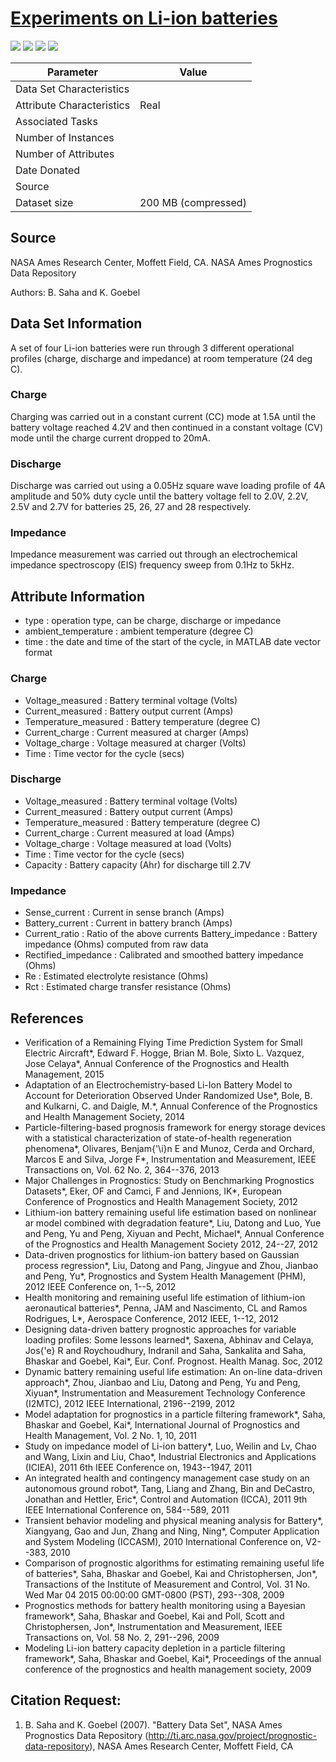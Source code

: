 # [Experiments on Li-ion batteries](https://www.nasa.gov/content/prognostics-center-of-excellence-data-set-repository)

  ![](https://img.shields.io/badge/sector-battery-ff69b4.svg)
  ![](https://img.shields.io/badge/labeled-no-red.svg)
  ![](https://img.shields.io/badge/time--series-yes-blue.svg)
  ![](<https://img.shields.io/badge/simulation-no-red.svg>)

Parameter | Value
---- | ----
Data Set Characteristics |
Attribute Characteristics | Real
Associated Tasks | 
Number of Instances	| 
Number of Attributes | 
Date Donated | 
Source | 
Dataset size | 200 MB (compressed)

## Source
NASA Ames Research Center, Moffett Field, CA. NASA Ames Prognostics Data Repository

Authors: B. Saha and K. Goebel


## Data Set Information
A set of four Li-ion batteries were run through 3 different operational profiles (charge, discharge and impedance) at room temperature (24 deg C).

### Charge
Charging was carried out in a constant current (CC) mode at 1.5A until the battery voltage reached 4.2V and then continued in a constant voltage (CV) mode until the charge current dropped to 20mA. 

### Discharge
Discharge was carried out using a 0.05Hz square wave loading profile of 4A amplitude and 50% duty cycle until the battery voltage fell to 2.0V, 2.2V, 2.5V and 2.7V for batteries 25, 26, 27 and 28 respectively.

### Impedance
Impedance measurement was carried out through an electrochemical impedance spectroscopy (EIS) frequency sweep from 0.1Hz to 5kHz. 

## Attribute Information
- type : operation  type, can be charge, discharge or impedance
- ambient_temperature : ambient temperature (degree C)
- time : the date and time of the start of the cycle, in MATLAB  date vector format

### Charge
- Voltage_measured : Battery terminal voltage (Volts)
- Current_measured : Battery output current (Amps)
- Temperature_measured : Battery temperature (degree C)
- Current_charge : Current measured at charger (Amps)
- Voltage_charge : Voltage measured at charger (Volts)
- Time : Time vector for the cycle (secs)

### Discharge
- Voltage_measured : Battery terminal voltage (Volts)
- Current_measured : Battery output current (Amps)
- Temperature_measured : Battery temperature (degree C)
- Current_charge : Current measured at load (Amps)
- Voltage_charge : Voltage measured at load (Volts)
- Time : Time vector for the cycle (secs)
- Capacity : Battery capacity (Ahr) for discharge till 2.7V 


### Impedance

- Sense_current : Current in sense branch (Amps)
- Battery_current : Current in battery branch (Amps)
- Current_ratio : Ratio of the above currents 
Battery_impedance : Battery impedance (Ohms) 
computed from raw data
- Rectified_impedance : Calibrated and smoothed battery impedance (Ohms) 
- Re : Estimated electrolyte resistance (Ohms)
- Rct : Estimated charge transfer resistance (Ohms)

## References
*  Verification of a Remaining Flying Time Prediction System for Small Electric Aircraft*, Edward F. Hogge, Brian M. Bole, Sixto L. Vazquez, Jose Celaya*, Annual Conference of the Prognostics and Health Management, 2015
* Adaptation of an Electrochemistry-based Li-Ion Battery Model to Account for Deterioration Observed Under Randomized Use*, Bole, B. and Kulkarni, C. and Daigle, M.*, Annual Conference of the Prognostics and Health Management Society, 2014
* Particle-filtering-based prognosis framework for energy storage devices with a statistical characterization of state-of-health regeneration phenomena*, Olivares, Benjam{\'\i}n E and Munoz, Cerda and Orchard, Marcos E and Silva, Jorge F*, Instrumentation and Measurement, IEEE Transactions on, Vol. 62 No. 2, 364--376, 2013
* Major Challenges in Prognostics: Study on Benchmarking Prognostics Datasets*, Eker, OF and Camci, F and Jennions, IK*, European Conference of Prognostics and Health Management Society, 2012
* Lithium-ion battery remaining useful life estimation based on nonlinear ar model combined with degradation feature*, Liu, Datong and Luo, Yue and Peng, Yu and Peng, Xiyuan and Pecht, Michael*, Annual Conference of the Prognostics and Health Management Society 2012, 24--27, 2012
* Data-driven prognostics for lithium-ion battery based on Gaussian process regression*, Liu, Datong and Pang, Jingyue and Zhou, Jianbao and Peng, Yu*, Prognostics and System Health Management (PHM), 2012 IEEE Conference on, 1--5, 2012
* Health monitoring and remaining useful life estimation of lithium-ion aeronautical batteries*, Penna, JAM and Nascimento, CL and Ramos Rodrigues, L*, Aerospace Conference, 2012 IEEE, 1--12, 2012
* Designing data-driven battery prognostic approaches for variable loading profiles: Some lessons learned*, Saxena, Abhinav and Celaya, Jos{\'e} R and Roychoudhury, Indranil and Saha, Sankalita and Saha, Bhaskar and Goebel, Kai*, Eur. Conf. Prognost. Health Manag. Soc, 2012
* Dynamic battery remaining useful life estimation: An on-line data-driven approach*, Zhou, Jianbao and Liu, Datong and Peng, Yu and Peng, Xiyuan*, Instrumentation and Measurement Technology Conference (I2MTC), 2012 IEEE International, 2196--2199, 2012
* Model adaptation for prognostics in a particle filtering framework*, Saha, Bhaskar and Goebel, Kai*, International Journal of Prognostics and Health Management, Vol. 2 No. 1, 10, 2011
* Study on impedance model of Li-ion battery*, Luo, Weilin and Lv, Chao and Wang, Lixin and Liu, Chao*, Industrial Electronics and Applications (ICIEA), 2011 6th IEEE Conference on, 1943--1947, 2011
* An integrated health and contingency management case study on an autonomous ground robot*, Tang, Liang and Zhang, Bin and DeCastro, Jonathan and Hettler, Eric*, Control and Automation (ICCA), 2011 9th IEEE International Conference on, 584--589, 2011
* Transient behavior modeling and physical meaning analysis for Battery*, Xiangyang, Gao and Jun, Zhang and Ning, Ning*, Computer Application and System Modeling (ICCASM), 2010 International Conference on, V2--383, 2010
* Comparison of prognostic algorithms for estimating remaining useful life of batteries*, Saha, Bhaskar and Goebel, Kai and Christophersen, Jon*, Transactions of the Institute of Measurement and Control, Vol. 31 No. Wed Mar 04 2015 00:00:00 GMT-0800 (PST), 293--308, 2009
* Prognostics methods for battery health monitoring using a Bayesian framework*, Saha, Bhaskar and Goebel, Kai and Poll, Scott and Christophersen, Jon*, Instrumentation and Measurement, IEEE Transactions on, Vol. 58 No. 2, 291--296, 2009
* Modeling Li-ion battery capacity depletion in a particle filtering framework*, Saha, Bhaskar and Goebel, Kai*, Proceedings of the annual conference of the prognostics and health management society, 2009

## Citation Request:
1. B. Saha and K. Goebel (2007). "Battery Data Set", NASA Ames Prognostics Data Repository (http://ti.arc.nasa.gov/project/prognostic-data-repository), NASA Ames Research Center, Moffett Field, CA